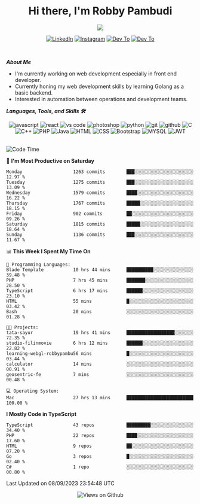 <div align="center">
   <h1>Hi there, I'm Robby Pambudi </h1>

<img src="https://pronoun.cyou/x/y?subject=He&object=Him&height=20"> 
</div>

<p align='center'>
   <a href="https://www.linkedin.com/in/robbypambudi" target="_blank"><img src="https://img.shields.io/badge/LinkedIn-0077B5?style=for-the-badge&logo=linkedin&logoColor=white" alt="LinkedIn"></a>
   <a href="https://www.instagram.com/robbypambudi" target="_blank"><img src="https://img.shields.io/badge/Instagram-E4405F?style=for-the-badge&logo=instagram&logoColor=white" alt="Instagram"></a>
   <a href="https://dev.to/robbypambudi" target="_blank"><img src="https://img.shields.io/badge/dev.to-0A0A0A?style=for-the-badge&logo=dev.to&logoColor=white" alt="Dev To"></a>
   <a href="https://www.facebook.com/robbyulungpambudi" target="_blank"><img src="https://img.shields.io/badge/Facebook-1877F2?style=for-the-badge&logo=facebook&logoColor=white" alt="Dev To"></a>

</p> <p>
<br>
   
***About Me***
   
- I'm currently working on web development especially in front end developer.
- Currently honing my web development skills by learning Golang as a basic backend.
- Interested in automation between operations and development teams.
 
   
***Languages, Tools, and Skills 🛠***

   <div align="center">
   <img src="https://img.shields.io/badge/JavaScript-F7DF1E?style=for-the-badge&logo=javascript&logoColor=black" alt="javascript" />
      <img src="https://img.shields.io/badge/React-61DAFB?style=for-the-badge&logo=react&logoColor=black" alt="react" />
      <img src="https://img.shields.io/badge/vs%20code-007ACC?style=for-the-badge&logo=visual%20studio%20code&logoColor=white" alt="vs code" />
      <img src="https://img.shields.io/badge/adobe%20photoshop-31A8FF?style=for-the-badge&logo=adobe%20photoshop&logoColor=white" alt="photoshop" />
      <img src="https://img.shields.io/badge/python-3776AB?style=for-the-badge&logo=python&logoColor=white" alt="python" />
      <img src="https://img.shields.io/badge/Git-F05032?style=for-the-badge&logo=git&logoColor=white" alt="git" />
      <img src="https://img.shields.io/badge/GitHub-100000?style=for-the-badge&logo=github&logoColor=white" alt="github" />
      <img src="https://img.shields.io/badge/c-%2300599C.svg?style=for-the-badge&logo=c&logoColor=white" alt="C" />
      <img src="https://img.shields.io/badge/c++-%2300599C.svg?style=for-the-badge&logo=c%2B%2B&logoColor=white" alt="C++" />   
      <img src="https://img.shields.io/badge/PHP-777BB4?style=for-the-badge&logo=php&logoColor=white" alt="PHP" />
      <img src="https://img.shields.io/badge/Java-ED8B00?style=for-the-badge&logo=java&logoColor=white" alt="Java"/>
      <img src="https://img.shields.io/badge/HTML5-E34F26?style=for-the-badge&logo=html5&logoColor=white" alt="HTML" />
      <img src="https://img.shields.io/badge/CSS-239120?&style=for-the-badge&logo=css3&logoColor=white" alt ="CSS" />
      <img src="https://img.shields.io/badge/Bootstrap-563D7C?style=for-the-badge&logo=bootstrap&logoColor=white" alt="Bootstrap" />
      <img src="https://img.shields.io/badge/MySQL-00000F?style=for-the-badge&logo=mysql&logoColor=white" alt="MYSQL" />
      <img src="https://img.shields.io/badge/json%20web%20tokens-323330?style=for-the-badge&logo=json-web-tokens&logoColor=pink" alt="JWT" />
      
   </div><br>
   
<!--START_SECTION:waka-->
![Code Time](http://img.shields.io/badge/Code%20Time-1%2C060%20hrs%2017%20mins-blue)

📅 **I'm Most Productive on Saturday** 

```text
Monday                   1263 commits        ███░░░░░░░░░░░░░░░░░░░░░░   12.97 % 
Tuesday                  1275 commits        ███░░░░░░░░░░░░░░░░░░░░░░   13.09 % 
Wednesday                1579 commits        ████░░░░░░░░░░░░░░░░░░░░░   16.22 % 
Thursday                 1767 commits        █████░░░░░░░░░░░░░░░░░░░░   18.15 % 
Friday                   902 commits         ██░░░░░░░░░░░░░░░░░░░░░░░   09.26 % 
Saturday                 1815 commits        █████░░░░░░░░░░░░░░░░░░░░   18.64 % 
Sunday                   1136 commits        ███░░░░░░░░░░░░░░░░░░░░░░   11.67 % 
```


📊 **This Week I Spent My Time On** 

```text
💬 Programming Languages: 
Blade Template           10 hrs 44 mins      ██████████░░░░░░░░░░░░░░░   39.48 % 
PHP                      7 hrs 45 mins       ███████░░░░░░░░░░░░░░░░░░   28.50 % 
TypeScript               6 hrs 17 mins       ██████░░░░░░░░░░░░░░░░░░░   23.10 % 
HTML                     55 mins             █░░░░░░░░░░░░░░░░░░░░░░░░   03.42 % 
Bash                     20 mins             ░░░░░░░░░░░░░░░░░░░░░░░░░   01.28 % 

🐱‍💻 Projects: 
tata-sayur               19 hrs 41 mins      ██████████████████░░░░░░░   72.35 % 
studio-filinmovie        6 hrs 12 mins       ██████░░░░░░░░░░░░░░░░░░░   22.82 % 
learning-webgl-robbypambu56 mins             █░░░░░░░░░░░░░░░░░░░░░░░░   03.44 % 
calculator               14 mins             ░░░░░░░░░░░░░░░░░░░░░░░░░   00.91 % 
geosentric-fe            7 mins              ░░░░░░░░░░░░░░░░░░░░░░░░░   00.48 % 

💻 Operating System: 
Mac                      27 hrs 13 mins      █████████████████████████   100.00 % 
```

**I Mostly Code in TypeScript** 

```text
TypeScript               43 repos            █████████░░░░░░░░░░░░░░░░   34.40 % 
PHP                      22 repos            ████░░░░░░░░░░░░░░░░░░░░░   17.60 % 
HTML                     9 repos             ██░░░░░░░░░░░░░░░░░░░░░░░   07.20 % 
Go                       3 repos             █░░░░░░░░░░░░░░░░░░░░░░░░   02.40 % 
C#                       1 repo              ░░░░░░░░░░░░░░░░░░░░░░░░░   00.80 % 
```




 Last Updated on 08/09/2023 23:54:48 UTC
<!--END_SECTION:waka-->

<div align="center">
<img src="https://komarev.com/ghpvc/?username=robbypambudi&color=green" alt="Views on Github" />
</div>

